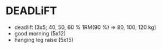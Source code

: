 # DEADLiFT
* deadlift (3x5; 40, 50, 60 % 1RM(90 %) => 80, 100, 120 kg)
* good morning (5x12)
* hanging leg raise (5x15)
